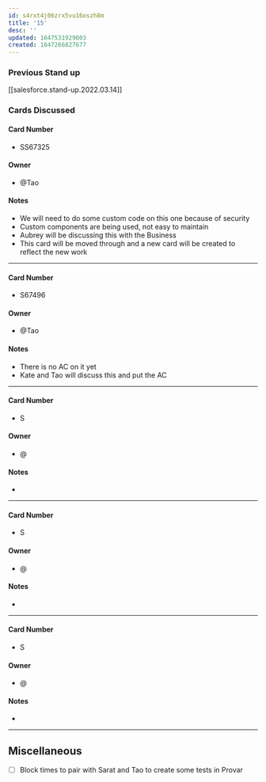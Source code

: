 ```yaml
---
id: s4rxt4j06zrx5vu16oszh8m
title: '15'
desc: ''
updated: 1647531929003
created: 1647266827677
---
```


### Previous Stand up
[[salesforce.stand-up.2022.03.14]]

### Cards Discussed 
#### Card Number
- SS67325
#### Owner
- @Tao 
#### Notes
- We will need to do some custom code on this one because of security  
- Custom components are being used, not easy to maintain
- Aubrey will be discussing this with the Business 
- This card will be moved through and a new card will be created to reflect the new work
---
#### Card Number
- S67496
#### Owner
- @Tao 
#### Notes
- There is no AC on it yet
- Kate and Tao will discuss this and put the AC 
---
#### Card Number
- S
#### Owner
- @ 
#### Notes
- 
---
#### Card Number
- S
#### Owner
- @ 
#### Notes
-
---
#### Card Number
- S
#### Owner
- @ 
#### Notes
-
---
## Miscellaneous
- [ ] Block times to pair with Sarat and Tao to create some tests in Provar 
